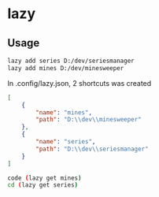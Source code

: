 # lazy

## Usage

```sh
lazy add series D:/dev/seriesmanager
lazy add mines D:/dev/minesweeper
```

In .config/lazy.json, 2 shortcuts was created

```json
[
    {
        "name": "mines",
        "path": "D:\\dev\\minesweeper"
    },
    {
        "name": "series",
        "path": "D:\\dev\\seriesmanager"
    }
]
```

```sh
code (lazy get mines)
cd (lazy get series)
```
